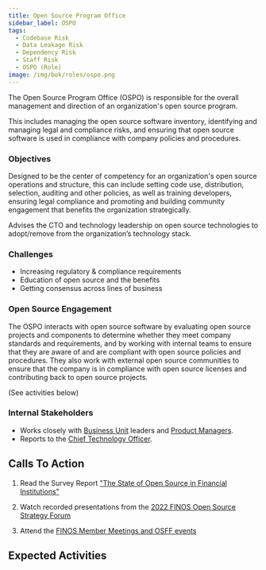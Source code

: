```yaml
---
title: Open Source Program Office
sidebar_label: OSPO
tags:
  - Codebase Risk
  - Data Leakage Risk
  - Dependency Risk
  - Staff Risk
  - OSPO (Role)
image: /img/bok/roles/ospo.png
---
```


<BoxOut title="OSPO" image="/img/bok/roles/ospo.png">

The Open Source Program Office (OSPO) is responsible for the overall management and direction of an organization's open source program. 

This includes managing the open source software inventory, identifying and managing legal and compliance risks, and ensuring that open source software is used in compliance with company policies and procedures.

### Objectives

Designed to be the center of competency for an organization's open source operations and structure, this can include setting code use, distribution, selection, auditing and other policies, as well as training developers, ensuring legal compliance and promoting and building community engagement that benefits the organization strategically. 

Advises the CTO and technology leadership on open source technologies to adopt/remove from the organization’s technology stack.

### Challenges

- Increasing regulatory & compliance requirements 
- Education of open source and the benefits
- Getting consensus across lines of business

### Open Source Engagement

The OSPO interacts with open source software by evaluating open source projects and components to determine whether they meet company standards and requirements, and by working with internal teams to ensure that they are aware of and are compliant with open source policies and procedures. They also work with external open source communities to ensure that the company is in compliance with open source licenses and contributing back to open source projects.

(See activities below)

### Internal Stakeholders

 - Works closely with [Business Unit](Line-Of-Business) leaders and [Product Managers](Product-Manager).
 - Reports to the [Chief Technology Officer](CTO).

</BoxOut>

## Calls To Action

1. Read the Survey Report ["The State of Open Source in Financial Institutions"](https://www.finos.org/state-of-open-source-in-financial-services-2022)

2. Watch recorded presentations from the [2022 FINOS Open Source Strategy Forum](https://resources.finos.org/znglist/osff-new-york-2022/?c=cG9zdDo5OTA5MTk=)

3. Attend the [FINOS Member Meetings and OSFF events](https://www.finos.org/hosted-events)

## Expected Activities

<BokTagList tag="OSPO (Role)" filter="Activities" />

